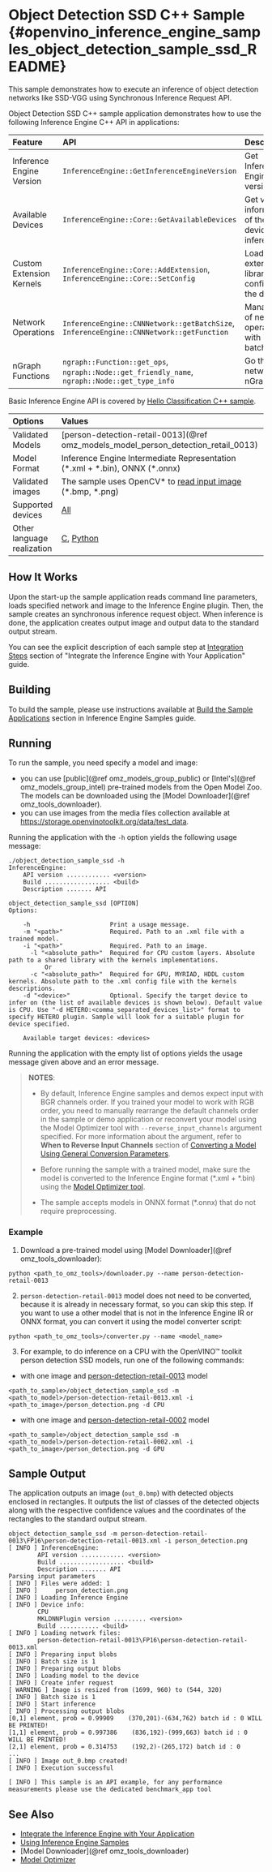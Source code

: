# Object Detection SSD C++ Sample {#openvino_inference_engine_samples_object_detection_sample_ssd_README}

This sample demonstrates how to execute an inference of object detection networks like SSD-VGG using Synchronous Inference Request API.

Object Detection SSD C++ sample application demonstrates how to use the following Inference Engine C++ API in applications:

| Feature    | API  | Description |
|:---     |:--- |:---
|Inference Engine Version| `InferenceEngine::GetInferenceEngineVersion` | Get Inference Engine API version
|Available Devices|`InferenceEngine::Core::GetAvailableDevices`| Get version information of the devices for inference
|Custom Extension Kernels|`InferenceEngine::Core::AddExtension`, `InferenceEngine::Core::SetConfig`| Load extension library and config to the device
| Network Operations | `InferenceEngine::CNNNetwork::getBatchSize`, `InferenceEngine::CNNNetwork::getFunction` |  Managing of network, operate with its batch size.
|nGraph Functions|`ngraph::Function::get_ops`, `ngraph::Node::get_friendly_name`, `ngraph::Node::get_type_info`| Go thru network nGraph

Basic Inference Engine API is covered by [Hello Classification C++ sample](../hello_classification/README.md).

| Options  | Values |
|:---                              |:---
| Validated Models                 | [person-detection-retail-0013](@ref omz_models_model_person_detection_retail_0013)
| Model Format                     | Inference Engine Intermediate Representation (\*.xml + \*.bin), ONNX (\*.onnx)
| Validated images                 | The sample uses OpenCV\* to [read input image](https://docs.opencv.org/master/d4/da8/group__imgcodecs.html#ga288b8b3da0892bd651fce07b3bbd3a56) (\*.bmp, \*.png)
| Supported devices                | [All](../../../docs/IE_DG/supported_plugins/Supported_Devices.md) |
| Other language realization       | [C](../../ie_bridges/c/samples/object_detection_sample_ssd/README.md), [Python](../../samples/python/object_detection_sample_ssd/README.md) |

## How It Works

Upon the start-up the sample application reads command line parameters, loads specified network and image to the Inference
Engine plugin. Then, the sample creates an synchronous inference request object. When inference is done, the application creates output image and output data to the standard output stream.

You can see the explicit description of
each sample step at [Integration Steps](../../../docs/IE_DG/Integrate_with_customer_application_new_API.md) section of "Integrate the Inference Engine with Your Application" guide.

## Building

To build the sample, please use instructions available at [Build the Sample Applications](../../../docs/IE_DG/Samples_Overview.md) section in Inference Engine Samples guide.

## Running

To run the sample, you need specify a model and image:

- you can use [public](@ref omz_models_group_public) or [Intel's](@ref omz_models_group_intel) pre-trained models from the Open Model Zoo. The models can be downloaded using the [Model Downloader](@ref omz_tools_downloader).
- you can use images from the media files collection available at https://storage.openvinotoolkit.org/data/test_data.

Running the application with the `-h` option yields the following usage message:

```
./object_detection_sample_ssd -h
InferenceEngine:
    API version ............ <version>
    Build .................. <build>
    Description ....... API

object_detection_sample_ssd [OPTION]
Options:

    -h                      Print a usage message.
    -m "<path>"             Required. Path to an .xml file with a trained model.
    -i "<path>"             Required. Path to an image.
      -l "<absolute_path>"  Required for CPU custom layers. Absolute path to a shared library with the kernels implementations.
          Or
      -c "<absolute_path>"  Required for GPU, MYRIAD, HDDL custom kernels. Absolute path to the .xml config file with the kernels descriptions.
    -d "<device>"           Optional. Specify the target device to infer on (the list of available devices is shown below). Default value is CPU. Use "-d HETERO:<comma_separated_devices_list>" format to specify HETERO plugin. Sample will look for a suitable plugin for device specified.

    Available target devices: <devices>

```

Running the application with the empty list of options yields the usage message given above and an error message.

> **NOTES**:
>
> - By default, Inference Engine samples and demos expect input with BGR channels order. If you trained your model to work with RGB order, you need to manually rearrange the default channels order in the sample or demo application or reconvert your model using the Model Optimizer tool with `--reverse_input_channels` argument specified. For more information about the argument, refer to **When to Reverse Input Channels** section of [Converting a Model Using General Conversion Parameters](../../../docs/MO_DG/prepare_model/convert_model/Converting_Model_General.md).
>
> - Before running the sample with a trained model, make sure the model is converted to the Inference Engine format (\*.xml + \*.bin) using the [Model Optimizer tool](../../../docs/MO_DG/Deep_Learning_Model_Optimizer_DevGuide.md).
>
> - The sample accepts models in ONNX format (\*.onnx) that do not require preprocessing.

### Example
1. Download a pre-trained model using [Model Downloader](@ref omz_tools_downloader):
```
python <path_to_omz_tools>/downloader.py --name person-detection-retail-0013
```

2. `person-detection-retail-0013` model does not need to be converted, because it is already in necessary format, so you can skip this step. If you want to use a other model that is not in the Inference Engine IR or ONNX format, you can convert it using the model converter script:

```
python <path_to_omz_tools>/converter.py --name <model_name>
```

3. For example, to do inference on a CPU with the OpenVINO&trade; toolkit person detection SSD models, run one of the following commands:

- with one image and [person-detection-retail-0013](https://docs.openvinotoolkit.org/latest/omz_models_intel_person_detection_retail_0013_description_person_detection_retail_0013.html) model

```
<path_to_sample>/object_detection_sample_ssd -m <path_to_model>/person-detection-retail-0013.xml -i <path_to_image>/person_detection.png -d CPU
```

- with one image and [person-detection-retail-0002](https://docs.openvinotoolkit.org/latest/omz_models_intel_person_detection_retail_0002_description_person_detection_retail_0002.html) model

```
<path_to_sample>/object_detection_sample_ssd -m <path_to_model>/person-detection-retail-0002.xml -i <path_to_image>/person_detection.png -d GPU
```

## Sample Output

The application outputs an image (`out_0.bmp`) with detected objects enclosed in rectangles. It outputs the list of classes
of the detected objects along with the respective confidence values and the coordinates of the
rectangles to the standard output stream.

```
object_detection_sample_ssd -m person-detection-retail-0013\FP16\person-detection-retail-0013.xml -i person_detection.png
[ INFO ] InferenceEngine:
        API version ............ <version>
        Build .................. <build>
        Description ....... API
Parsing input parameters
[ INFO ] Files were added: 1
[ INFO ]     person_detection.png
[ INFO ] Loading Inference Engine
[ INFO ] Device info:
        CPU
        MKLDNNPlugin version ......... <version>
        Build ........... <build>
[ INFO ] Loading network files:
        person-detection-retail-0013\FP16\person-detection-retail-0013.xml
[ INFO ] Preparing input blobs
[ INFO ] Batch size is 1
[ INFO ] Preparing output blobs
[ INFO ] Loading model to the device
[ INFO ] Create infer request
[ WARNING ] Image is resized from (1699, 960) to (544, 320)
[ INFO ] Batch size is 1
[ INFO ] Start inference
[ INFO ] Processing output blobs
[0,1] element, prob = 0.99909    (370,201)-(634,762) batch id : 0 WILL BE PRINTED!
[1,1] element, prob = 0.997386    (836,192)-(999,663) batch id : 0 WILL BE PRINTED!
[2,1] element, prob = 0.314753    (192,2)-(265,172) batch id : 0
...
[ INFO ] Image out_0.bmp created!
[ INFO ] Execution successful

[ INFO ] This sample is an API example, for any performance measurements please use the dedicated benchmark_app tool
```

## See Also

- [Integrate the Inference Engine with Your Application](../../../docs/IE_DG/Integrate_with_customer_application_new_API.md)
- [Using Inference Engine Samples](../../../docs/IE_DG/Samples_Overview.md)
- [Model Downloader](@ref omz_tools_downloader)
- [Model Optimizer](../../../docs/MO_DG/Deep_Learning_Model_Optimizer_DevGuide.md)
